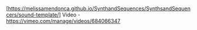 [https://melissamendonca.github.io/SynthandSequences/SynthsandSequencers/sound-template/]
Video - https://vimeo.com/manage/videos/684066347
